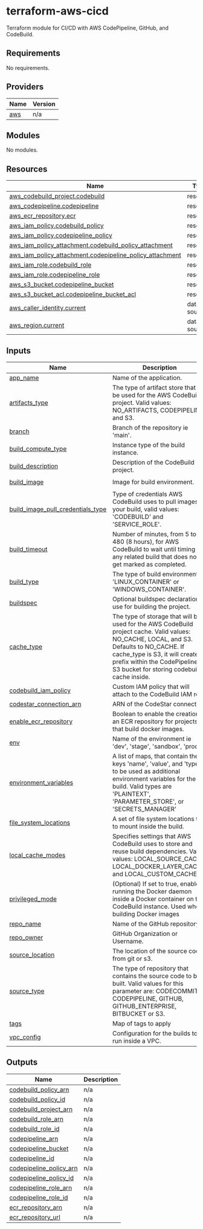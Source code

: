 <!-- BEGIN_TF_DOCS -->
# terraform-aws-cicd
Terraform module for CI/CD with AWS CodePipeline, GitHub, and CodeBuild.

## Requirements

No requirements.

## Providers

| Name | Version |
|------|---------|
| <a name="provider_aws"></a> [aws](#provider\_aws) | n/a |

## Modules

No modules.

## Resources

| Name | Type |
|------|------|
| [aws_codebuild_project.codebuild](https://registry.terraform.io/providers/hashicorp/aws/latest/docs/resources/codebuild_project) | resource |
| [aws_codepipeline.codepipeline](https://registry.terraform.io/providers/hashicorp/aws/latest/docs/resources/codepipeline) | resource |
| [aws_ecr_repository.ecr](https://registry.terraform.io/providers/hashicorp/aws/latest/docs/resources/ecr_repository) | resource |
| [aws_iam_policy.codebuild_policy](https://registry.terraform.io/providers/hashicorp/aws/latest/docs/resources/iam_policy) | resource |
| [aws_iam_policy.codepipeline_policy](https://registry.terraform.io/providers/hashicorp/aws/latest/docs/resources/iam_policy) | resource |
| [aws_iam_policy_attachment.codebuild_policy_attachment](https://registry.terraform.io/providers/hashicorp/aws/latest/docs/resources/iam_policy_attachment) | resource |
| [aws_iam_policy_attachment.codepipeline_policy_attachment](https://registry.terraform.io/providers/hashicorp/aws/latest/docs/resources/iam_policy_attachment) | resource |
| [aws_iam_role.codebuild_role](https://registry.terraform.io/providers/hashicorp/aws/latest/docs/resources/iam_role) | resource |
| [aws_iam_role.codepipeline_role](https://registry.terraform.io/providers/hashicorp/aws/latest/docs/resources/iam_role) | resource |
| [aws_s3_bucket.codepipeline_bucket](https://registry.terraform.io/providers/hashicorp/aws/latest/docs/resources/s3_bucket) | resource |
| [aws_s3_bucket_acl.codepipeline_bucket_acl](https://registry.terraform.io/providers/hashicorp/aws/latest/docs/resources/s3_bucket_acl) | resource |
| [aws_caller_identity.current](https://registry.terraform.io/providers/hashicorp/aws/latest/docs/data-sources/caller_identity) | data source |
| [aws_region.current](https://registry.terraform.io/providers/hashicorp/aws/latest/docs/data-sources/region) | data source |

## Inputs

| Name | Description | Type | Default | Required |
|------|-------------|------|---------|:--------:|
| <a name="input_app_name"></a> [app\_name](#input\_app\_name) | Name of the application. | `string` | n/a | yes |
| <a name="input_artifacts_type"></a> [artifacts\_type](#input\_artifacts\_type) | The type of artifact store that will be used for the AWS CodeBuild project. Valid values: NO\_ARTIFACTS, CODEPIPELINE, and S3. | `string` | `"CODEPIPELINE"` | no |
| <a name="input_branch"></a> [branch](#input\_branch) | Branch of the repository ie 'main'. | `string` | n/a | yes |
| <a name="input_build_compute_type"></a> [build\_compute\_type](#input\_build\_compute\_type) | Instance type of the build instance. | `string` | `"BUILD_GENERAL1_SMALL"` | no |
| <a name="input_build_description"></a> [build\_description](#input\_build\_description) | Description of the CodeBuild project. | `string` | `"Managed by Terraform"` | no |
| <a name="input_build_image"></a> [build\_image](#input\_build\_image) | Image for build environment. | `string` | `"\taws/codebuild/amazonlinux2-x86_64-standard:4.0"` | no |
| <a name="input_build_image_pull_credentials_type"></a> [build\_image\_pull\_credentials\_type](#input\_build\_image\_pull\_credentials\_type) | Type of credentials AWS CodeBuild uses to pull images in your build, valid values: 'CODEBUILD' and 'SERVICE\_ROLE'. | `string` | `"CODEBUILD"` | no |
| <a name="input_build_timeout"></a> [build\_timeout](#input\_build\_timeout) | Number of minutes, from 5 to 480 (8 hours), for AWS CodeBuild to wait until timing out any related build that does not get marked as completed. | `number` | `60` | no |
| <a name="input_build_type"></a> [build\_type](#input\_build\_type) | The type of build environment ie 'LINUX\_CONTAINER' or 'WINDOWS\_CONTAINER'. | `string` | `"LINUX_CONTAINER"` | no |
| <a name="input_buildspec"></a> [buildspec](#input\_buildspec) | Optional buildspec declaration to use for building the project. | `string` | `""` | no |
| <a name="input_cache_type"></a> [cache\_type](#input\_cache\_type) | The type of storage that will be used for the AWS CodeBuild project cache. Valid values: NO\_CACHE, LOCAL, and S3.  Defaults to NO\_CACHE.  If cache\_type is S3, it will create a prefix within the CodePipeline S3 bucket for storing codebuild cache inside. | `string` | `"NO_CACHE"` | no |
| <a name="input_codebuild_iam_policy"></a> [codebuild\_iam\_policy](#input\_codebuild\_iam\_policy) | Custom IAM policy that will attach to the CodeBuild IAM role | `string` | `""` | no |
| <a name="input_codestar_connection_arn"></a> [codestar\_connection\_arn](#input\_codestar\_connection\_arn) | ARN of the CodeStar connection. | `string` | n/a | yes |
| <a name="input_enable_ecr_repository"></a> [enable\_ecr\_repository](#input\_enable\_ecr\_repository) | Boolean to enable the creation of an ECR repository for projects that build docker images. | `bool` | `false` | no |
| <a name="input_env"></a> [env](#input\_env) | Name of the environment ie 'dev', 'stage', 'sandbox', 'prod'. | `string` | n/a | yes |
| <a name="input_environment_variables"></a> [environment\_variables](#input\_environment\_variables) | A list of maps, that contain the keys 'name', 'value', and 'type' to be used as additional environment variables for the build. Valid types are 'PLAINTEXT', 'PARAMETER\_STORE', or 'SECRETS\_MANAGER' | <pre>list(object(<br>    {<br>      name  = string<br>      value = string<br>      type  = string<br>    }<br>  ))</pre> | <pre>[<br>  {<br>    "name": "NO_ADDITIONAL_BUILD_VARS",<br>    "type": "PLAINTEXT",<br>    "value": "TRUE"<br>  }<br>]</pre> | no |
| <a name="input_file_system_locations"></a> [file\_system\_locations](#input\_file\_system\_locations) | A set of file system locations to to mount inside the build. | `any` | `{}` | no |
| <a name="input_local_cache_modes"></a> [local\_cache\_modes](#input\_local\_cache\_modes) | Specifies settings that AWS CodeBuild uses to store and reuse build dependencies. Valid values: LOCAL\_SOURCE\_CACHE, LOCAL\_DOCKER\_LAYER\_CACHE, and LOCAL\_CUSTOM\_CACHE | `list(string)` | `[]` | no |
| <a name="input_privileged_mode"></a> [privileged\_mode](#input\_privileged\_mode) | (Optional) If set to true, enables running the Docker daemon inside a Docker container on the CodeBuild instance. Used when building Docker images | `bool` | `false` | no |
| <a name="input_repo_name"></a> [repo\_name](#input\_repo\_name) | Name of the GitHub repository. | `string` | n/a | yes |
| <a name="input_repo_owner"></a> [repo\_owner](#input\_repo\_owner) | GitHub Organization or Username. | `string` | n/a | yes |
| <a name="input_source_location"></a> [source\_location](#input\_source\_location) | The location of the source code from git or s3. | `string` | `""` | no |
| <a name="input_source_type"></a> [source\_type](#input\_source\_type) | The type of repository that contains the source code to be built. Valid values for this parameter are: CODECOMMIT, CODEPIPELINE, GITHUB, GITHUB\_ENTERPRISE, BITBUCKET or S3. | `string` | `"CODEPIPELINE"` | no |
| <a name="input_tags"></a> [tags](#input\_tags) | Map of tags to apply | `map(string)` | `{}` | no |
| <a name="input_vpc_config"></a> [vpc\_config](#input\_vpc\_config) | Configuration for the builds to run inside a VPC. | `any` | `{}` | no |

## Outputs

| Name | Description |
|------|-------------|
| <a name="output_codebuild_policy_arn"></a> [codebuild\_policy\_arn](#output\_codebuild\_policy\_arn) | n/a |
| <a name="output_codebuild_policy_id"></a> [codebuild\_policy\_id](#output\_codebuild\_policy\_id) | n/a |
| <a name="output_codebuild_project_arn"></a> [codebuild\_project\_arn](#output\_codebuild\_project\_arn) | n/a |
| <a name="output_codebuild_role_arn"></a> [codebuild\_role\_arn](#output\_codebuild\_role\_arn) | n/a |
| <a name="output_codebuild_role_id"></a> [codebuild\_role\_id](#output\_codebuild\_role\_id) | n/a |
| <a name="output_codepipeline_arn"></a> [codepipeline\_arn](#output\_codepipeline\_arn) | n/a |
| <a name="output_codepipeline_bucket"></a> [codepipeline\_bucket](#output\_codepipeline\_bucket) | n/a |
| <a name="output_codepipeline_id"></a> [codepipeline\_id](#output\_codepipeline\_id) | n/a |
| <a name="output_codepipeline_policy_arn"></a> [codepipeline\_policy\_arn](#output\_codepipeline\_policy\_arn) | n/a |
| <a name="output_codepipeline_policy_id"></a> [codepipeline\_policy\_id](#output\_codepipeline\_policy\_id) | n/a |
| <a name="output_codepipeline_role_arn"></a> [codepipeline\_role\_arn](#output\_codepipeline\_role\_arn) | n/a |
| <a name="output_codepipeline_role_id"></a> [codepipeline\_role\_id](#output\_codepipeline\_role\_id) | n/a |
| <a name="output_ecr_repository_arn"></a> [ecr\_repository\_arn](#output\_ecr\_repository\_arn) | n/a |
| <a name="output_ecr_repository_url"></a> [ecr\_repository\_url](#output\_ecr\_repository\_url) | n/a |
<!-- END_TF_DOCS -->